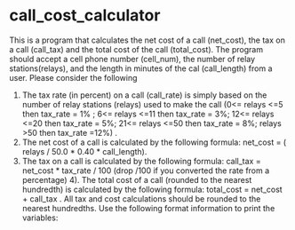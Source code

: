# call_cost_calculator
This is a program that calculates the net cost of a call (net_cost), the tax on a call (call_tax) and the total cost of the call (total_cost). The program should accept a cell phone number (cell_num), the number of
relay stations(relays), and the length in minutes of the cal (call_length) from a user. Please consider the following
1) The tax rate (in percent) on a call (call_rate) is simply based on the number of relay stations (relays) used to make the call (0<= relays <=5 then tax_rate = 1% ; 6<= relays <=11 then tax_rate = 3%; 12<= relays <=20 then tax_rate = 5%; 21<= relays <=50 then tax_rate = 8%; relays >50 then tax_rate =12%) .
2) The net cost of a call is calculated by the following formula: net_cost = ( relays / 50.0 * 0.40 * call_length).
3) The tax on a call is calculated by the following
formula: call_tax = net_cost * tax_rate / 100 (drop /100 if you converted the
rate from a percentage)
4). The total cost of a call (rounded to the nearest hundredth) is calculated by the following formula: total_cost = net_cost + call_tax . All tax and
cost calculations should be rounded to the nearest hundredths. Use the following format information to print the variables:
